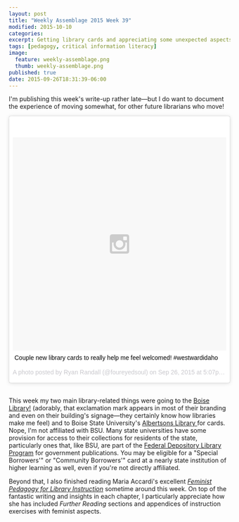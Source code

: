 ```yaml
---
layout: post
title: "Weekly Assemblage 2015 Week 39"
modified: 2015-10-10
categories:
excerpt: Getting library cards and appreciating some unexpected aspects of Maria Accardi's _Feminist Pedagogy for Library Instruction._
tags: [pedagogy, critical information literacy]
image:
  feature: weekly-assemblage.png
  thumb: weekly-assemblage.png
published: true
date: 2015-09-26T18:31:39-06:00
---
```

I'm publishing this week's write-up rather late—but I do want to document the experience of moving somewhat, for other future librarians who move!  

<blockquote class="instagram-media" data-instgrm-captioned data-instgrm-version="4" style=" background:#FFF; border:0; border-radius:3px; box-shadow:0 0 1px 0 rgba(0,0,0,0.5),0 1px 10px 0 rgba(0,0,0,0.15); margin: 1px; max-width:658px; padding:0; width:99.375%; width:-webkit-calc(100% - 2px); width:calc(100% - 2px);"><div style="padding:8px;"> <div style=" background:#F8F8F8; line-height:0; margin-top:40px; padding:50.0% 0; text-align:center; width:100%;"> <div style=" background:url(data:image/png;base64,iVBORw0KGgoAAAANSUhEUgAAACwAAAAsCAMAAAApWqozAAAAGFBMVEUiIiI9PT0eHh4gIB4hIBkcHBwcHBwcHBydr+JQAAAACHRSTlMABA4YHyQsM5jtaMwAAADfSURBVDjL7ZVBEgMhCAQBAf//42xcNbpAqakcM0ftUmFAAIBE81IqBJdS3lS6zs3bIpB9WED3YYXFPmHRfT8sgyrCP1x8uEUxLMzNWElFOYCV6mHWWwMzdPEKHlhLw7NWJqkHc4uIZphavDzA2JPzUDsBZziNae2S6owH8xPmX8G7zzgKEOPUoYHvGz1TBCxMkd3kwNVbU0gKHkx+iZILf77IofhrY1nYFnB/lQPb79drWOyJVa/DAvg9B/rLB4cC+Nqgdz/TvBbBnr6GBReqn/nRmDgaQEej7WhonozjF+Y2I/fZou/qAAAAAElFTkSuQmCC); display:block; height:44px; margin:0 auto -44px; position:relative; top:-22px; width:44px;"></div></div> <p style=" margin:8px 0 0 0; padding:0 4px;"> <a href="https://instagram.com/p/8HQOpIxURH/" style=" color:#000; font-family:Arial,sans-serif; font-size:14px; font-style:normal; font-weight:normal; line-height:17px; text-decoration:none; word-wrap:break-word;" target="_top">Couple new library cards to really help me feel welcomed! #westwardidaho</a></p> <p style=" color:#c9c8cd; font-family:Arial,sans-serif; font-size:14px; line-height:17px; margin-bottom:0; margin-top:8px; overflow:hidden; padding:8px 0 7px; text-align:center; text-overflow:ellipsis; white-space:nowrap;">A photo posted by Ryan Randall (@foureyedsoul) on <time style=" font-family:Arial,sans-serif; font-size:14px; line-height:17px;" datetime="2015-09-27T00:07:10+00:00">Sep 26, 2015 at 5:07pm PDT</time></p></div></blockquote>
<script async defer src="//platform.instagram.com/en_US/embeds.js"></script>  
 &nbsp; 
  
This week my two main library-related things were going to the [Boise Library!](http://www.boisepubliclibrary.org/) (adorably, that exclamation mark appears in most of their branding and even on their building's signage—they certainly know how libraries make me feel) and to Boise State University's [Albertsons Library ](http://library.boisestate.edu/) for cards. Nope, I'm not affiliated with BSU. Many state universities have some provision for access to their collections for residents of the state, particularly ones that, like BSU, are part of the [Federal Depository Library Program](http://library.boisestate.edu/about/colldev.php#government) for government publications. You may be eligible for a "Special Borrowers'" or "Community Borrowers'" card at a nearly state institution of higher learning as well, even if you're not directly affiliated.     

Beyond that, I also finished reading Maria Accardi's excellent [_Feminist Pedagogy for Library Instruction_](http://www.worldcat.org/title/feminist-pedagogy-for-library-instruction/oclc/847529221) sometime around this week. On top of the fantastic writing and insights in each chapter, I particularly appreciate how she has included *Further Reading* sections and appendices of instruction exercises with feminist aspects.   
